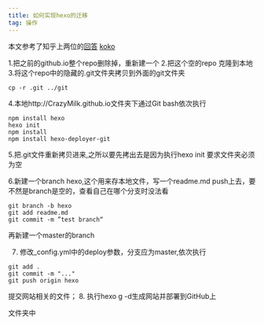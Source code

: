 ```yaml
---
title: 如何实现hexo的迁移
tag: 操作
---
```

本文参考了知乎上两位的[回答](https://www.zhihu.com/question/21193762) [koko](https://www.zhihu.com/question/21193762/answer/138139539)

1.把之前的github.io整个repo删除掉，重新建一个
2.把这个空的repo 克隆到本地
3.将这个repo中的隐藏的.git文件夹拷贝到外面的git文件夹
``` 
cp -r .git ../git
``` 
4.本地http://CrazyMilk.github.io文件夹下通过Git bash依次执行
``` 
npm install hexo
hexo init
npm install 
npm install hexo-deployer-git
``` 
5.把.git文件重新拷贝进来,之所以要先拷出去是因为执行hexo init 要求文件夹必须为空

6.新建一个branch hexo,这个用来存本地文件，写一个readme.md push上去，要不然是branch是空的，查看自己在哪个分支时没法看
``` 
git branch -b hexo
git add readme.md
git commit -m ”test branch“
``` 
再新建一个master的branch

7.  修改_config.yml中的deploy参数，分支应为master,依次执行
``` 
git add .
git commit -m "..."
git push origin hexo
``` 
提交网站相关的文件；
8. 执行hexo g -d生成网站并部署到GitHub上

文件夹中